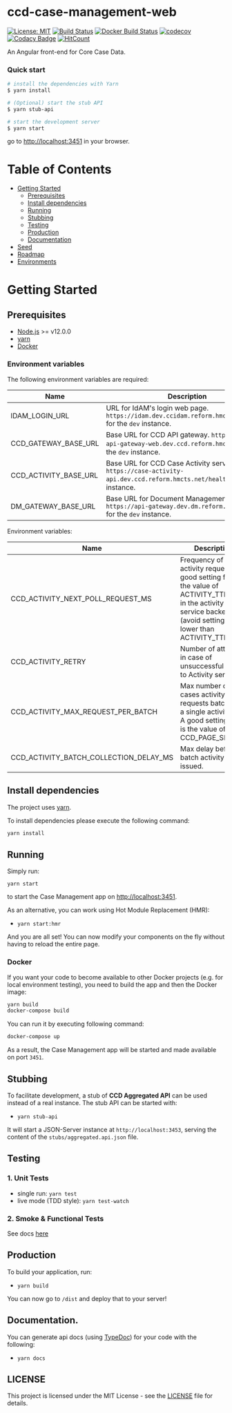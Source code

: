 # ccd-case-management-web
[![License: MIT](https://img.shields.io/badge/License-MIT-yellow.svg)](https://opensource.org/licenses/MIT)
[![Build Status](https://travis-ci.org/hmcts/ccd-case-management-web.svg?branch=master)](https://travis-ci.org/hmcts/ccd-case-management-web)
[![Docker Build Status](https://img.shields.io/docker/build/hmcts/ccd-case-management-web.svg)](https://hub.docker.com/r/hmcts/ccd-case-management-web)
[![codecov](https://codecov.io/gh/hmcts/ccd-case-management-web/branch/master/graph/badge.svg)](https://codecov.io/gh/hmcts/ccd-case-management-web)
[![Codacy Badge](https://api.codacy.com/project/badge/Grade/8375dcaa04594226a973d5cd44842713)](https://www.codacy.com/app/adr1ancho/ccd-case-management-web?utm_source=github.com&amp;utm_medium=referral&amp;utm_content=hmcts/ccd-case-management-web&amp;utm_campaign=Badge_Grade)
[![HitCount](http://hits.dwyl.io/hmcts/ccd-case-management-web.svg)](#ccd-case-management-web)

An Angular front-end for Core Case Data.

### Quick start
```bash
# install the dependencies with Yarn
$ yarn install

# (Optional) start the stub API
$ yarn stub-api

# start the development server
$ yarn start
```
go to [http://localhost:3451](http://localhost:3451) in your browser.

# Table of Contents

* [Getting Started](#getting-started)
    * [Prerequisites](#prerequisites)
    * [Install dependencies](#install-dependencies)
    * [Running](#running)
    * [Stubbing](#stubbing)
    * [Testing](#testing)
    * [Production](#production)
    * [Documentation](#documentation)
* [Seed](#seed)
* [Roadmap](#roadmap)
* [Environments](#environments)

# Getting Started

## Prerequisites

* [Node.js](https://nodejs.org/) >= v12.0.0
* [yarn](https://yarnpkg.com/)
* [Docker](https://www.docker.com)

### Environment variables

The following environment variables are required:

| Name | Description |
|------|-------------|
| IDAM_LOGIN_URL | URL for IdAM's login web page. `https://idam.dev.ccidam.reform.hmcts.net/login` for the `dev` instance. |
| CCD_GATEWAY_BASE_URL | Base URL for CCD API gateway. `https://case-api-gateway-web.dev.ccd.reform.hmcts.net` for the `dev` instance. |
| CCD_ACTIVITY_BASE_URL | Base URL for CCD Case Activity service. `https://case-activity-api.dev.ccd.reform.hmcts.net/health` for the `dev` instance. |
| DM_GATEWAY_BASE_URL | Base URL for Document Management gateway. `https://api-gateway.dev.dm.reform.hmcts.net` for the `dev` instance. |

Environment variables:

| Name | Description |
|------|-------------|
| CCD_ACTIVITY_NEXT_POLL_REQUEST_MS | Frequency of activity requests. A good setting for it is the value of ACTIVITY_TTL_SEC in the activity service backend (avoid setting it lower than ACTIVITY_TTL_SEC) |
| CCD_ACTIVITY_RETRY | Number of attempts in case of unsuccessful calls to Activity service |
| CCD_ACTIVITY_MAX_REQUEST_PER_BATCH | Max number of cases activity requests batched in a single activity call. A good setting for it is the value of CCD_PAGE_SIZE |
| CCD_ACTIVITY_BATCH_COLLECTION_DELAY_MS | Max delay before a batch activity call is issued. |

## Install dependencies

The project uses [yarn](https://yarnpkg.com/).

To install dependencies please execute the following command:

```bash
yarn install
```

## Running

Simply run:

```
yarn start
```

to start the Case Management app on [http://localhost:3451](http://localhost:3451).

As an alternative, you can work using Hot Module Replacement (HMR):

* `yarn start:hmr`

And you are all set! You can now modify your components on the fly without having to reload the entire page.

### Docker

If you want your code to become available to other Docker projects (e.g. for local environment testing), you need to build the app and then the Docker image:

```bash
yarn build
docker-compose build
```

You can run it by executing following command:

```bash
docker-compose up
```

As a result, the Case Management app will be started and made available on port `3451`.

## Stubbing

To facilitate development, a stub of **CCD Aggregated API** can be used instead of a real instance.
The stub API can be started with:

* `yarn stub-api`

It will start a JSON-Server instance at `http://localhost:3453`, serving the content of the `stubs/aggregated.api.json` file.

## Testing

### 1. Unit Tests

* single run: `yarn test`
* live mode (TDD style): `yarn test-watch`

### 2. Smoke & Functional Tests

See docs [here](https://github.com/hmcts/ccd-case-management-web/blob/master/test/README.md) 

              
## Production

To build your application, run:

* `yarn build`

You can now go to `/dist` and deploy that to your server!

## Documentation.

You can generate api docs (using [TypeDoc](http://typedoc.org/)) for your code with the following:

* `yarn docs`

## LICENSE

This project is licensed under the MIT License - see the [LICENSE](LICENSE.md) file for details.


  
